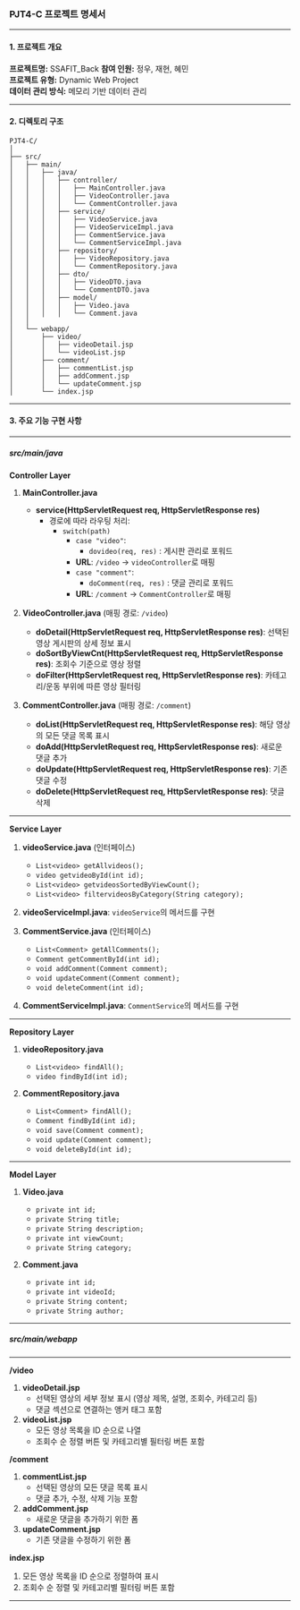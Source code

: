 ### **PJT4-C 프로젝트 명세서**

---

#### **1. 프로젝트 개요**

**프로젝트명:** SSAFIT_Back
**참여 인원:** 정우, 재현, 혜민  
**프로젝트 유형:** Dynamic Web Project  
**데이터 관리 방식:** 메모리 기반 데이터 관리

---

#### **2. 디렉토리 구조**

```
PJT4-C/
│
├── src/
│   ├── main/
│   │   ├── java/
│   │   │   ├── controller/
│   │   │   │   ├── MainController.java
│   │   │   │   ├── VideoController.java
│   │   │   │   └── CommentController.java
│   │   │   ├── service/
│   │   │   │   ├── VideoService.java
│   │   │   │   ├── VideoServiceImpl.java
│   │   │   │   ├── CommentService.java
│   │   │   │   └── CommentServiceImpl.java
│   │   │   ├── repository/
│   │   │   │   ├── VideoRepository.java
│   │   │   │   └── CommentRepository.java
│   │   │   ├── dto/
│   │   │   │   ├── VideoDTO.java
│   │   │   │   └── CommentDTO.java
│   │   │   ├── model/
│   │   │   │   ├── Video.java
│   │   │   │   └── Comment.java
│   │
│   └── webapp/
│       ├── video/
│       │   ├── videoDetail.jsp
│       │   └── videoList.jsp
│       ├── comment/
│       │   ├── commentList.jsp
│       │   ├── addComment.jsp
│       │   └── updateComment.jsp
│       └── index.jsp
```

---

#### **3. 주요 기능 구현 사항**

---

##### **src/main/java**

**Controller Layer**

1. **MainController.java**
    - **service(HttpServletRequest req, HttpServletResponse res)**
      - 경로에 따라 라우팅 처리:
        - `switch(path)`
          - `case "video"`:
            - `dovideo(req, res)` : 게시판 관리로 포워드
          - **URL**: `/video` → `videoController`로 매핑
          - `case "comment"`:
            - `doComment(req, res)` : 댓글 관리로 포워드
          - **URL**: `/comment` → `CommentController`로 매핑

2. **VideoController.java** (매핑 경로: `/video`)
    - **doDetail(HttpServletRequest req, HttpServletResponse res)**: 선택된 영상 게시판의 상세 정보 표시
    - **doSortByViewCnt(HttpServletRequest req, HttpServletResponse res)**: 조회수 기준으로 영상 정렬
    - **doFilter(HttpServletRequest req, HttpServletResponse res)**: 카테고리/운동 부위에 따른 영상 필터링

3. **CommentController.java** (매핑 경로: `/comment`)
    - **doList(HttpServletRequest req, HttpServletResponse res)**: 해당 영상의 모든 댓글 목록 표시
    - **doAdd(HttpServletRequest req, HttpServletResponse res)**: 새로운 댓글 추가
    - **doUpdate(HttpServletRequest req, HttpServletResponse res)**: 기존 댓글 수정
    - **doDelete(HttpServletRequest req, HttpServletResponse res)**: 댓글 삭제

---

**Service Layer**

1. **videoService.java** (인터페이스)
    - `List<video> getAllvideos();`
    - `video getvideoById(int id);`
    - `List<video> getvideosSortedByViewCount();`
    - `List<video> filtervideosByCategory(String category);`

2. **videoServiceImpl.java**: `videoService`의 메서드를 구현

3. **CommentService.java** (인터페이스)
    - `List<Comment> getAllComments();`
    - `Comment getCommentById(int id);`
    - `void addComment(Comment comment);`
    - `void updateComment(Comment comment);`
    - `void deleteComment(int id);`

4. **CommentServiceImpl.java**: `CommentService`의 메서드를 구현

---

**Repository Layer**

1. **videoRepository.java**
    - `List<video> findAll();`
    - `video findById(int id);`

2. **CommentRepository.java**
    - `List<Comment> findAll();`
    - `Comment findById(int id);`
    - `void save(Comment comment);`
    - `void update(Comment comment);`
    - `void deleteById(int id);`

---

**Model Layer**

1. **Video.java**
    - `private int id;`
    - `private String title;`
    - `private String description;`
    - `private int viewCount;`
    - `private String category;`

2. **Comment.java**
    - `private int id;`
    - `private int videoId;`
    - `private String content;`
    - `private String author;`

---

##### **src/main/webapp**

---

**/video**
1. **videoDetail.jsp**
    - 선택된 영상의 세부 정보 표시 (영상 제목, 설명, 조회수, 카테고리 등)
    - 댓글 섹션으로 연결하는 앵커 태그 포함
2. **videoList.jsp**
    - 모든 영상 목록을 ID 순으로 나열
    - 조회수 순 정렬 버튼 및 카테고리별 필터링 버튼 포함

**/comment**
1. **commentList.jsp**
    - 선택된 영상의 모든 댓글 목록 표시
    - 댓글 추가, 수정, 삭제 기능 포함
2. **addComment.jsp**
    - 새로운 댓글을 추가하기 위한 폼
3. **updateComment.jsp**
    - 기존 댓글을 수정하기 위한 폼

**index.jsp**
1. 모든 영상 목록을 ID 순으로 정렬하여 표시
2. 조회수 순 정렬 및 카테고리별 필터링 버튼 포함

---
